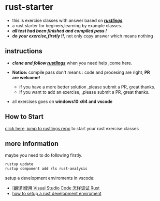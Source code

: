 # rust-starter

- this is exercise classes with answer based on **_[rustlings](https://github.com/rust-lang/rustlings)_**
- a rust starter for beginers,learning by example classes.
- **_all test had been finished and compiled pass !_**
- **_do your exercise,firstly !!_**, not only copy answer which means nothing

## instructions

- **_clone and follow [rustlings](https://github.com/rust-lang/rustlings)_** when you need help ,come here.

- **Notice:** compile pass don't means : code and procesing are right, **PR are welcome!**
  + if you have a more better solution ,please submit a PR, great thanks.
  + if you want to add an exercise, ,please submit a PR, great thanks.

- all exercises goes on **windows10 x64 and vscode**

## How to Start

[click here, jump to rustlings repo](https://github.com/rust-lang/rustlings#getting-started) to start your rust exercise classes

## more information

maybe you need to do following firstly.

```bash
rustup update
rustup component add rls rust-analysis
```

setup a development enviroments in vscode:

- [[翻译]使用 Visual Studio Code 怎样调试 Rust](https://www.cnblogs.com/AlienXu/p/how-to-debug-rust-with-visual-studio-code.html)
- [how to setup a rust development enviroment](https://zhuanlan.zhihu.com/p/92172591)
